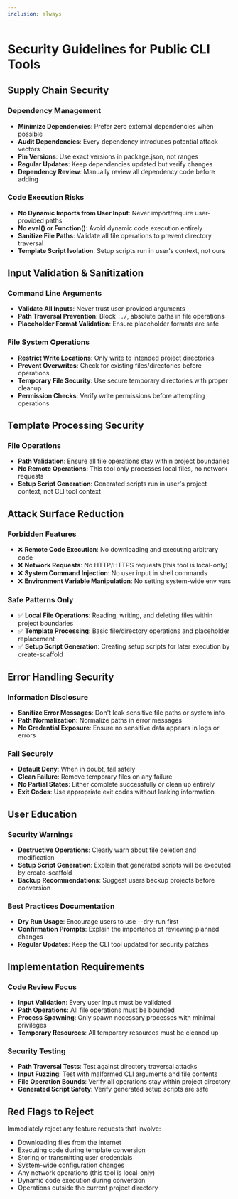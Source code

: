 ```yaml
---
inclusion: always
---
```


# Security Guidelines for Public CLI Tools

## Supply Chain Security

### Dependency Management
- **Minimize Dependencies**: Prefer zero external dependencies when possible
- **Audit Dependencies**: Every dependency introduces potential attack vectors
- **Pin Versions**: Use exact versions in package.json, not ranges
- **Regular Updates**: Keep dependencies updated but verify changes
- **Dependency Review**: Manually review all dependency code before adding

### Code Execution Risks
- **No Dynamic Imports from User Input**: Never import/require user-provided paths
- **No eval() or Function()**: Avoid dynamic code execution entirely  
- **Sanitize File Paths**: Validate all file operations to prevent directory traversal
- **Template Script Isolation**: Setup scripts run in user's context, not ours

## Input Validation & Sanitization

### Command Line Arguments
- **Validate All Inputs**: Never trust user-provided arguments
- **Path Traversal Prevention**: Block `../`, absolute paths in file operations
- **Placeholder Format Validation**: Ensure placeholder formats are safe

### File System Operations
- **Restrict Write Locations**: Only write to intended project directories
- **Prevent Overwrites**: Check for existing files/directories before operations
- **Temporary File Security**: Use secure temporary directories with proper cleanup
- **Permission Checks**: Verify write permissions before attempting operations

## Template Processing Security

### File Operations
- **Path Validation**: Ensure all file operations stay within project boundaries
- **No Remote Operations**: This tool only processes local files, no network requests
- **Setup Script Generation**: Generated scripts run in user's project context, not CLI tool context

## Attack Surface Reduction

### Forbidden Features
- ❌ **Remote Code Execution**: No downloading and executing arbitrary code
- ❌ **Network Requests**: No HTTP/HTTPS requests (this tool is local-only)
- ❌ **System Command Injection**: No user input in shell commands
- ❌ **Environment Variable Manipulation**: No setting system-wide env vars

### Safe Patterns Only
- ✅ **Local File Operations**: Reading, writing, and deleting files within project boundaries
- ✅ **Template Processing**: Basic file/directory operations and placeholder replacement
- ✅ **Setup Script Generation**: Creating setup scripts for later execution by create-scaffold

## Error Handling Security

### Information Disclosure
- **Sanitize Error Messages**: Don't leak sensitive file paths or system info
- **Path Normalization**: Normalize paths in error messages
- **No Credential Exposure**: Ensure no sensitive data appears in logs or errors

### Fail Securely
- **Default Deny**: When in doubt, fail safely
- **Clean Failure**: Remove temporary files on any failure
- **No Partial States**: Either complete successfully or clean up entirely
- **Exit Codes**: Use appropriate exit codes without leaking information

## User Education

### Security Warnings
- **Destructive Operations**: Clearly warn about file deletion and modification
- **Setup Script Generation**: Explain that generated scripts will be executed by create-scaffold
- **Backup Recommendations**: Suggest users backup projects before conversion

### Best Practices Documentation
- **Dry Run Usage**: Encourage users to use --dry-run first
- **Confirmation Prompts**: Explain the importance of reviewing planned changes
- **Regular Updates**: Keep the CLI tool updated for security patches

## Implementation Requirements

### Code Review Focus
- **Input Validation**: Every user input must be validated
- **Path Operations**: All file operations must be bounded
- **Process Spawning**: Only spawn necessary processes with minimal privileges
- **Temporary Resources**: All temporary resources must be cleaned up

### Security Testing
- **Path Traversal Tests**: Test against directory traversal attacks
- **Input Fuzzing**: Test with malformed CLI arguments and file contents
- **File Operation Bounds**: Verify all operations stay within project directory
- **Generated Script Safety**: Verify generated setup scripts are safe

## Red Flags to Reject

Immediately reject any feature requests that involve:
- Downloading files from the internet
- Executing code during template conversion
- Storing or transmitting user credentials
- System-wide configuration changes
- Any network operations (this tool is local-only)
- Dynamic code execution during conversion
- Operations outside the current project directory
